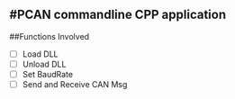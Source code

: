 #PCAN commandline CPP application
---

##Functions Involved

- [ ] Load DLL
- [ ] Unload DLL
- [ ] Set BaudRate
- [ ] Send and Receive CAN Msg
